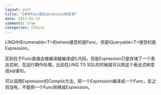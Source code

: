 ```yaml
---
layout: post
title: "C#中Func和Expression的区别"
date: 2013-02-24
comments: true
categories: CSharp
---
```

<p>LINQ中IEnumerable&lt;T&gt;的where接受的是Func，但是IQueryable&lt;T&gt;接受的是Expression。</p>  <p>区别在于Func直接会被编译器编译成IL代码，但是Expression只是存储了一个表达式树，在运行期作处理。比如在LINQ TO SQL的时候就可以把这个表达式树变成sql语句。</p>  <p>可以调用Expression的Compile方法，把一个Expression编译成一个Func，反之则没有，不能把一个Func转换成Expression。</p>